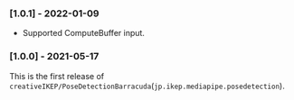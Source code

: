 ### [1.0.1] - 2022-01-09
- Supported ComputeBuffer input.

### [1.0.0] - 2021-05-17
This is the first release of `creativeIKEP/PoseDetectionBarracuda`(`jp.ikep.mediapipe.posedetection`).